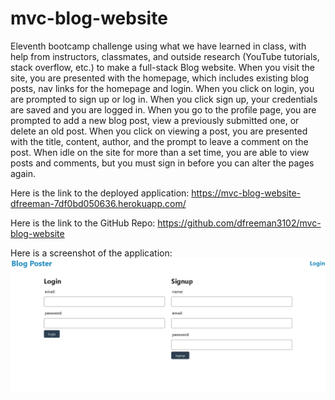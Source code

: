# mvc-blog-website
Eleventh bootcamp challenge using what we have learned in class, with help from instructors, classmates, and outside research 
(YouTube tutorials, stack overflow, etc.) to make a full-stack Blog website. When you visit the site, you are presented with the homepage,
which includes existing blog posts, nav links for the homepage and login. When you click on login, you are prompted to sign up or log in.
When you click sign up, your credentials are saved and you are logged in. When you go to the profile page, you are prompted to add a new blog post,
view a previously submitted one, or delete an old post. When you click on viewing a post, you are presented with the title, content, author, and the prompt
to leave a comment on the post. When idle on the site for more than a set time, you are able to view posts and comments, but you must sign in before
you can alter the pages again.

Here is the link to the deployed application: https://mvc-blog-website-dfreeman-7df0bd050636.herokuapp.com/

Here is the link to the GitHub Repo: https://github.com/dfreeman3102/mvc-blog-website

Here is a screenshot of the application: ![alt text](<img/Screenshot 2024-05-12 233714.png>)